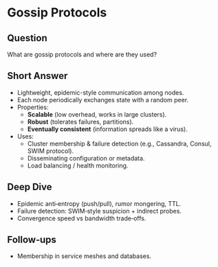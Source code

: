 # Gossip Protocols

## Question
What are gossip protocols and where are they used?

## Short Answer
- Lightweight, epidemic-style communication among nodes.  
- Each node periodically exchanges state with a random peer.  
- Properties:  
  - **Scalable** (low overhead, works in large clusters).  
  - **Robust** (tolerates failures, partitions).  
  - **Eventually consistent** (information spreads like a virus).  
- Uses:  
  - Cluster membership & failure detection (e.g., Cassandra, Consul, SWIM protocol).  
  - Disseminating configuration or metadata.  
  - Load balancing / health monitoring.  

## Deep Dive
- Epidemic anti‑entropy (push/pull), rumor mongering, TTL.
- Failure detection: SWIM‑style suspicion + indirect probes.
- Convergence speed vs bandwidth trade‑offs.

## Follow‑ups
- Membership in service meshes and databases.

